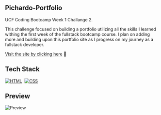 ## Pichardo-Portfolio

UCF Coding Bootcamp Week 1 Challange 2. 

This challenge focused on building a portfolio utilizing all the skills I learned withing the first week of the fullstack bootcamp course.
I plan on adding more and building upon this portfolio site as I progress on my journey as a fullstack developer. 

<a href="" target="_blank">Visit the site by clicking here</a> 🚀


## Tech Stack

[![HTML](https://img.shields.io/badge/html5%20-%23E34F26.svg?&style=for-the-badge&logo=html5&logoColor=white)](https://github.com/jigar-sable/Portfolio-Website/search?l=html)&nbsp;
[![CSS](https://img.shields.io/badge/css3%20-%231572B6.svg?&style=for-the-badge&logo=css3&logoColor=white)](https://github.com/jigar-sable/Portfolio-Website/search?l=css)&nbsp;

## Preview 

![Preview](/assets/images/)

